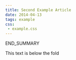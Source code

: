 ```yaml
---
title: Second Example Article
date: 2014-04-13
tags: example
css: 
 - example.css
---
```

<div class="canvas" id="example2"></div>
END_SUMMARY
<p>This text is below the fold</p>


